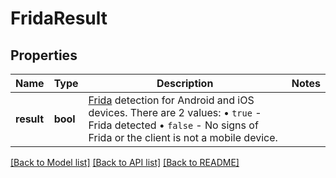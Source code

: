 # FridaResult

## Properties
Name | Type | Description | Notes
------------ | ------------- | ------------- | -------------
**result** | **bool** | [Frida](https://frida.re/docs/) detection for Android and iOS devices. There are 2 values: • `true` - Frida detected • `false` - No signs of Frida or the client is not a mobile device.  | 

[[Back to Model list]](../README.md#documentation-for-models) [[Back to API list]](../README.md#documentation-for-api-endpoints) [[Back to README]](../README.md)


